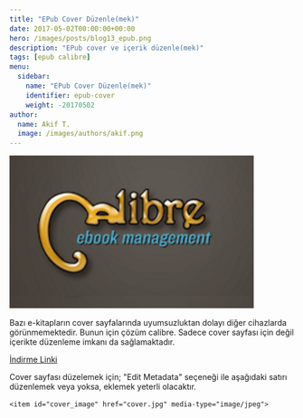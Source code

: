```yaml
---
title: "EPub Cover Düzenle(mek)"
date: 2017-05-02T00:00:00+00:00
hero: /images/posts/blog13_epub.png
description: "EPub cover ve içerik düzenle(mek)"
tags: [epub calibre]
menu:
  sidebar:
    name: "EPub Cover Düzenle(mek)"
    identifier: epub-cover
    weight: -20170502
author:
  name: Akif T.
  image: /images/authors/akif.png
---
```


![epub](/images/blogimages/blog13_epub.png "epub")<br>

Bazı e-kitapların cover sayfalarında uyumsuzluktan dolayı diğer cihazlarda görünmemektedir. Bunun için çözüm calibre. Sadece cover sayfası için değil içerikte düzenleme imkanı da sağlamaktadır. <br>

[İndirme Linki](http://calibre-ebook.com/download "Link")

Cover sayfası düzelemek için;
"Edit Metadata" seçeneği ile aşağıdaki satırı düzenlemek veya yoksa, eklemek yeterli olacaktır.

```
<item id="cover_image" href="cover.jpg" media-type="image/jpeg">
```
